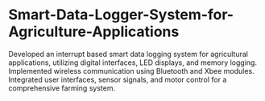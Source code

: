 # Smart-Data-Logger-System-for-Agriculture-Applications
Developed an interrupt based smart data logging system for agricultural applications, utilizing digital interfaces, LED displays, and memory logging. Implemented wireless communication using Bluetooth and Xbee modules. Integrated user interfaces, sensor signals, and motor control for a comprehensive farming system.
